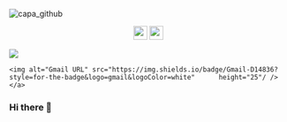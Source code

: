 ![capa_github](https://user-images.githubusercontent.com/67346814/179097614-d8c5b24c-6062-4978-8ac9-f37102350a5f.png)
  
  
  
  <p align="center">



  <a href="https://www.linkedin.com/in/tiagogomesengineering/" alt="Linkedin">
  <img src="https://img.shields.io/badge/-Linkedin-0e76a8?style=for-the-                badge&logo=Linkedin&logoColor=white&link=https://www.linkedin.com/in/tiagogomesengineering/"      height="25"/ /></a>
  
  
  <a href="https://twitter.com/Tiago_FSGomes" alt="Twitter">
  <img src="https://img.shields.io/twitter/url?label=Twitter&style=social&url=https%3A%2F%2Ftwitter.com%2FTiago_FSGomes" height="25"/ /></a>
  
  
<a href="mailto:tigoengenharia@gmail.com"><img src="https://camo.githubusercontent.com/f861a96af865462cfeb27f124deab9e878d4fad9480306d63dc1c80a8f51c2c5/68747470733a2f2f696d672e736869656c64732e696f2f62616467652f2d2d656d61696c3f6c6162656c3d452d6d61696c266c6f676f3d676d61696c267374796c653d736f6369616c" data-canonical-src="https://img.shields.io/badge/--email?label=E-mail&amp;logo=gmail&amp;style=social" style="max-width: 100%;"></a>
    
    
    
    
    
    <img alt="Gmail URL" src="https://img.shields.io/badge/Gmail-D14836?style=for-the-badge&logo=gmail&logoColor=white"      height="25"/ /></a>
    
    
  
  

</p>





### Hi there 👋

<!--
**TiagoFSGomes/TiagoFSGomes** is a ✨ _special_ ✨ repository because its `README.md` (this file) appears on your GitHub profile.

Here are some ideas to get you started:

- 🔭 I’m currently working on ...
- 🌱 I’m currently learning ...
- 👯 I’m looking to collaborate on ...
- 🤔 I’m looking for help with ...
- 💬 Ask me about ...
- 📫 How to reach me: ...
- 😄 Pronouns: ...
- ⚡ Fun fact: ...
-->

